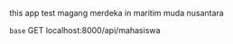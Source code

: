 this app test magang merdeka in maritim muda nusantara 

```base```
GET localhost:8000/api/mahasiswa
